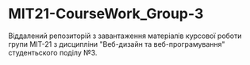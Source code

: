 # MIT21-CourseWork_Group-3
Віддалений  репозиторій з завантаження матеріалів курсової роботи  групи МІТ-21 з дисципліни "Веб-дизайн та веб-програмування" студентьского поділу №3.
